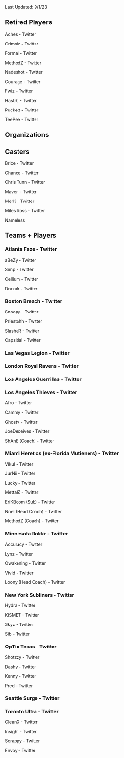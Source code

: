 Last Updated: 9/1/23

## Retired Players

Aches - Twitter

Crimsix - Twitter

Formal - Twitter

MethodZ - Twitter

Nadeshot - Twitter

Courage - Twitter

Fwiz - Twitter

Hastr0  - Twitter

Puckett - Twitter

TeePee - Twitter



## Organizations

## Casters

Brice - Twitter

Chance - Twitter

Chris Tunn - Twitter

Maven - Twitter

MerK - Twitter

Miles Ross - Twitter

Nameless

## Teams + Players
### Atlanta Faze - Twitter

aBeZy - Twitter

Simp - Twitter

Cellium - Twitter

Drazah - Twitter


### Boston Breach - Twitter

Snoopy - Twitter

Priestahh - Twitter

SlasheR - Twitter

Capsidal - Twitter

### Las Vegas Legion - Twitter

### London Royal Ravens - Twitter

### Los Angeles Guerrillas - Twitter

### Los Angeles Thieves - Twitter

Afro - Twitter

Cammy - Twitter

Ghosty - Twitter

JoeDeceives - Twitter

ShAnE (Coach) - Twitter

### Miami Heretics (ex-Florida Mutieners) - Twitter

Vikul - Twitter

JurNii - Twitter

Lucky - Twitter

MettalZ - Twitter

EriKBoom (Sub) - Twitter

Noel (Head Coach) - Twitter

MethodZ (Coach) - Twitter

### Minnesota Rokkr - Twitter

Accuracy - Twitter

Lynz - Twitter

Owakening - Twitter

Vivid - Twitter

Loony (Head Coach) - Twitter

### New York Subliners - Twitter

Hydra - Twitter

KiSMET - Twitter

Skyz - Twitter

Sib - Twitter

### OpTic Texas - Twitter

Shotzzy - Twitter

Dashy - Twitter

Kenny - Twitter

Pred - Twitter

### Seattle Surge - Twitter

### Toronto Ultra - Twitter

CleanX - Twitter

Insight - Twitter

Scrappy - Twitter

Envoy - Twitter
